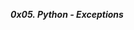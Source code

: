 **_0x05. Python - Exceptions_**

<p><img src="https://tutorial.eyehunts.com//wp-content/uploads/2018/10/Python-try-except-Finally-Else-Print-Error-Examples-ne-1024x653.png" alt="" style=""></p>

